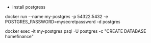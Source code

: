 
* install postgress

docker run --name my-postgres -p 54322:5432 -e POSTGRES_PASSWORD=mysecretpassword -d postgres

docker exec -it my-postgres psql -U postgres -c "CREATE DATABASE homefinance"
